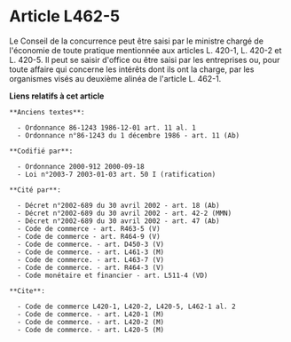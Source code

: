 # Article L462-5

Le Conseil de la concurrence peut être saisi par le ministre chargé de l'économie de toute pratique mentionnée aux articles
L. 420-1, L. 420-2 et L. 420-5. Il peut se saisir d'office ou être saisi par les entreprises ou, pour toute affaire qui
concerne les intérêts dont ils ont la charge, par les organismes visés au deuxième alinéa de l'article L. 462-1.

**Liens relatifs à cet article**

	**Anciens textes**:

	  - Ordonnance 86-1243 1986-12-01 art. 11 al. 1
	  - Ordonnance n°86-1243 du 1 décembre 1986 - art. 11 (Ab)

	**Codifié par**:

	  - Ordonnance 2000-912 2000-09-18
	  - Loi n°2003-7 2003-01-03 art. 50 I (ratification)

	**Cité par**:

	  - Décret n°2002-689 du 30 avril 2002 - art. 18 (Ab)
	  - Décret n°2002-689 du 30 avril 2002 - art. 42-2 (MMN)
	  - Décret n°2002-689 du 30 avril 2002 - art. 47 (Ab)
	  - Code de commerce - art. R463-5 (V)
	  - Code de commerce - art. R464-9 (V)
	  - Code de commerce. - art. D450-3 (V)
	  - Code de commerce. - art. L461-3 (M)
	  - Code de commerce. - art. L463-7 (V)
	  - Code de commerce. - art. R464-3 (V)
	  - Code monétaire et financier - art. L511-4 (VD)

	**Cite**:

	  - Code de commerce L420-1, L420-2, L420-5, L462-1 al. 2
	  - Code de commerce. - art. L420-1 (M)
	  - Code de commerce. - art. L420-2 (M)
	  - Code de commerce. - art. L420-5 (M)

